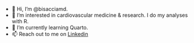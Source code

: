 - 👋 Hi, I’m @bisacciamd.
- 👀 I’m interested in cardiovascular medicine & research. I do my analyses with R.
- 🌱 I’m currently learning Quarto.
- 📫 Reach out to me on [Linkedin](https://www.linkedin.com/in/bisacciamd/)

<!---
bisacciamd/bisacciamd is a ✨ special ✨ repository because its `README.md` (this file) appears on your GitHub profile.
You can click the Preview link to take a look at your changes.
--->
